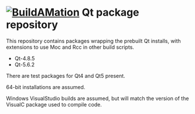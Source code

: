 # [![BuildAMation](http://buildamation.com/BAM-small.png)](https://github.com/markfinal/BuildAMation) Qt package repository

This repository contains packages wrapping the prebuilt Qt installs, with extensions to use Moc and Rcc in other build scripts.

* Qt-4.8.5
* Qt-5.6.2

There are test packages for Qt4 and Qt5 present.

64-bit installations are assumed.

Windows VisualStudio builds are assumed, but will match the version of the VisualC package used to compile code.
